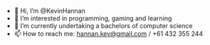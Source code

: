 - 👋 Hi, I’m @KevinHannan
- 👀 I’m interested in programming, gaming and learning
- 🌱 I’m currently undertaking a bachelors of computer science
- 📫 How to reach me: hannan.kev@gmail.com / +61 432 355 244
